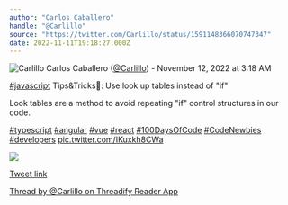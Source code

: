 ```yaml
---
author: "Carlos Caballero"
handle: "@Carlillo"
source: "https://twitter.com/Carlillo/status/1591148366070747347"
date: 2022-11-11T19:18:27.000Z
---
```


![Carlillo](https://pbs.twimg.com/profile_images/1519684231378653184/jtNtUlUQ_normal.jpg)
Carlos Caballero ([@Carlillo](https://twitter.com/Carlillo)) - November 12, 2022 at 3:18 AM

[#javascript](https://twitter.com/hashtag/javascript) Tips&Tricks🐸: Use look up tables instead of "if"

Look tables are a method to avoid repeating "if" control structures in our code.

[#typescript](https://twitter.com/hashtag/typescript) [#angular](https://twitter.com/hashtag/angular) [#vue](https://twitter.com/hashtag/vue) [#react](https://twitter.com/hashtag/react) [#100DaysOfCode](https://twitter.com/hashtag/100DaysOfCode) [#CodeNewbies](https://twitter.com/hashtag/CodeNewbies) [#developers](https://twitter.com/hashtag/developers) [pic.twitter.com/IKuxkh8CWa](https://twitter.com/Carlillo/status/1591148366070747347/photo/1)

![](https://pbs.twimg.com/media/FhTlAQ7XEAcg5y-.jpg)

[Tweet link](https://twitter.com/Carlillo/status/1591148366070747347)

[Thread by @Carlillo on Threadify Reader App](https://threadify.productsway.com/thread/1591148366070747347)
